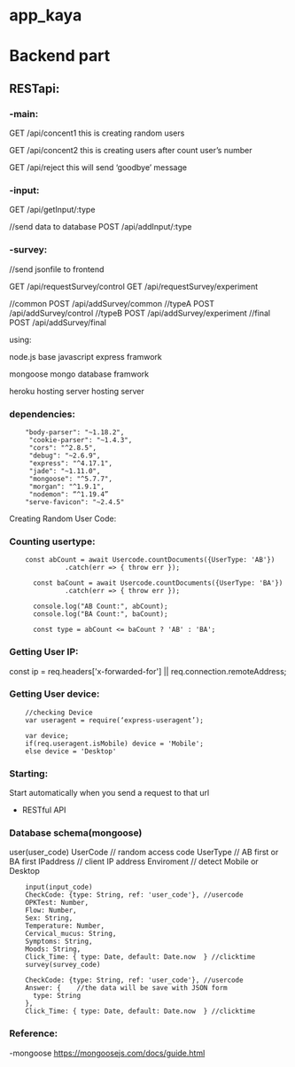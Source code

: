 # app_kaya
# Backend part 


## RESTapi:

### -main:

GET /api/concent1
this is creating random users

GET /api/concent2
this is creating users after count user’s number

GET /api/reject
this will send ‘goodbye’ message 

### -input:

GET /api/getInput/:type

//send data to database
POST /api/addInput/:type

### -survey:

//send jsonfile to frontend

GET /api/requestSurvey/control
GET /api/requestSurvey/experiment


//common
POST /api/addSurvey/common
//typeA
POST /api/addSurvey/control
//typeB
POST /api/addSurvey/experiment
//final
POST /api/addSurvey/final

using:

node.js
base javascript
express framwork

mongoose
mongo database framwork

heroku hosting server
hosting server




### dependencies:
```
	"body-parser": "~1.18.2",
	 "cookie-parser": "~1.4.3",
	 "cors": "^2.8.5",
	 "debug": "~2.6.9",
	 "express": "^4.17.1",
	 "jade": "~1.11.0",
	 "mongoose": "^5.7.7",
	 "morgan": "^1.9.1",
	 "nodemon": “^1.19.4”
	"serve-favicon": "~2.4.5"
```

Creating Random User Code:
							
### Counting usertype:
```
	const abCount = await Usercode.countDocuments({UserType: 'AB'})
			  .catch(err => { throw err });

	  const baCount = await Usercode.countDocuments({UserType: 'BA'})
			  .catch(err => { throw err });

	  console.log("AB Count:", abCount);
	  console.log("BA Count:", baCount);

	  const type = abCount <= baCount ? 'AB' : 'BA';
```

### Getting User IP:

const ip = req.headers['x-forwarded-for'] || req.connection.remoteAddress;

### Getting User device:

```
	//checking Device
	var useragent = require(‘express-useragent’);

	var device;
	if(req.useragent.isMobile) device = 'Mobile';
	else device = 'Desktop'
```
### Starting:

Start automatically when you send a request to that url

- RESTful API

### Database schema(mongoose)

user(user_code)
UserCode // random access code
UserType // AB first or BA first
IPaddress // client IP address
Enviroment // detect Mobile or Desktop

```
	input(input_code)
	CheckCode: {type: String, ref: 'user_code'}, //usercode
	OPKTest: Number,
	Flow: Number,
	Sex: String,
	Temperature: Number,
	Cervical_mucus: String,
	Symptoms: String,
	Moods: String,
	Click_Time: { type: Date, default: Date.now  } //clicktime
	survey(survey_code)

	CheckCode: {type: String, ref: 'user_code'}, //usercode
	Answer: {    //the data will be save with JSON form
	  type: String
	},
	Click_Time: { type: Date, default: Date.now  } //clicktime
```

### Reference:

-mongoose
https://mongoosejs.com/docs/guide.html

